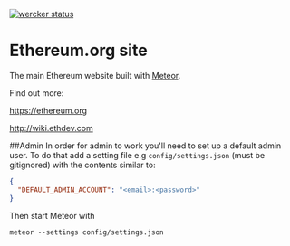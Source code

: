 [![wercker status](https://app.wercker.com/status/538e72d657626c989c8e03811c9b2513/m/master "wercker status")](https://app.wercker.com/project/bykey/538e72d657626c989c8e03811c9b2513)

# Ethereum.org site

The main Ethereum website built with [Meteor](https://www.meteor.com/).

Find out more:

https://ethereum.org

http://wiki.ethdev.com

##Admin
In order for admin to work you'll need to set up a default admin user. To do that add a setting file e.g `config/settings.json` (must be gitignored) with the contents similar to:
```json
{
  "DEFAULT_ADMIN_ACCOUNT": "<email>:<password>"
}
```

Then start Meteor with
```
meteor --settings config/settings.json
```
